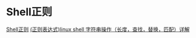 <!--
 * @Author: tangdaoyong
 * @Date: 2021-01-21 10:43:22
 * @LastEditors: tangdaoyong
 * @LastEditTime: 2021-01-21 13:59:03
 * @Description: Shell正则
-->
# Shell正则

[Shell正则](https://www.cnblogs.com/hb91/p/9969307.html)
[(正则表达式)linux shell 字符串操作（长度，查找，替换，匹配）详解](https://www.cnblogs.com/itcomputer/p/4884436.html)